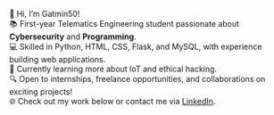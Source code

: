 👋 Hi, I’m Gatmin50!  
📚 First-year Telematics Engineering student passionate about **Cybersecurity** and **Programming**.  
💻 Skilled in Python, HTML, CSS, Flask, and MySQL, with experience building web applications.  
🚀 Currently learning more about IoT and ethical hacking.  
🔍 Open to internships, freelance opportunities, and collaborations on exciting projects!  
🌐 Check out my work below or contact me via [LinkedIn](www.linkedin.com/in/antonio-luna-benítez-b0260231b).  
